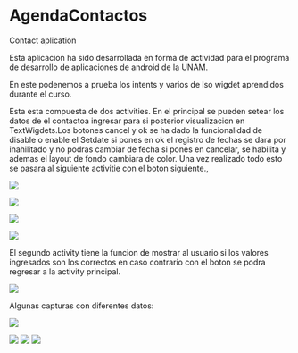 # AgendaContactos
Contact aplication

Esta aplicacion ha sido desarrollada en forma de actividad para el programa de desarrollo de aplicaciones de android de la UNAM.

En este podenemos a prueba los intents y varios de lso wigdet aprendidos durante el curso.

Esta esta compuesta de dos activities. En el principal se pueden setear los datos de el contactoa  ingresar para si posterior visualizacion en TextWigdets.Los botones cancel y ok se ha dado la funcionalidad de disable o enable el Setdate si pones en ok el registro de fechas se dara por inahilitado y no podras cambiar de fecha si pones en cancelar, se habilita y ademas el layout de fondo cambiara de color. Una vez realizado todo esto se pasara al siguiente activitie con el boton siguiente.,

![](imagetests/imagen1.jpeg)

![](imagetests/imagen2.jpeg)

![](imagetests/imagen3.jpeg)

![](imagetests/imagen4.jpeg)

El segundo activity tiene la funcion de mostrar al usuario si los valores ingresados son los correctos en caso contrario con el boton se podra regresar a la activity principal.

![](imagetests/imagen5.jpeg)

Algunas capturas con diferentes datos:

![](imagetests/imagen%206.jpeg)

![](imagetests/imagen%207.jpeg)
![](imagetests/imagen%208.jpeg)
![](imagetests/imagen%209.jpeg)



